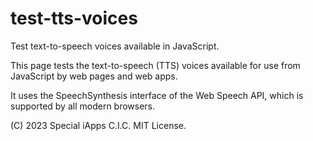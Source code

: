 # test-tts-voices
Test text-to-speech voices available in JavaScript.

This page tests the text-to-speech (TTS) voices available for use from JavaScript by web pages and web apps.

It uses the SpeechSynthesis interface of the Web Speech API, which is supported by all modern browsers.

(C) 2023 Special iApps C.I.C. MIT License.
